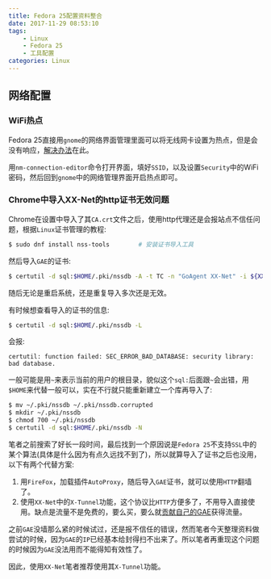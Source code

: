 ```yaml
---
title: Fedora 25配置资料整合
date: 2017-11-29 08:53:10
tags:
	- Linux
	- Fedora 25
	- 工具配置
categories: Linux
---
```


## 网络配置

### WiFi热点

Fedora 25直接用`gnome`的网络界面管理里面可以将无线网卡设置为热点，但是会没有响应，[解决办法](http://bytefreaks.net/gnulinux/fedora-25-with-gnome-3-making-a-wi-fi-hotspot)在此。

用`nm-connection-editor`命令打开界面，填好`SSID`，以及设置`Security`中的WiFi密码，然后回到`gnome`中的网络管理界面开启热点即可。

### Chrome中导入XX-Net的http证书无效问题

Chrome在设置中导入了其`CA.crt`文件之后，使用http代理还是会报站点不信任问题，根据`Linux`证书管理的教程:
``` bash
$ sudo dnf install nss-tools		# 安装证书导入工具
```
然后导入`GAE`的证书:
``` bash
$ certutil -d sql:$HOME/.pki/nssdb -A -t TC -n "GoAgent XX-Net" -i ${XX-Net的安装目录}/data/gae_proxy/CA.crt
```
随后无论是重启系统，还是重复导入多次还是无效。

有时候想查看导入的证书的信息:
``` bash
$ certutil -d sql:$HOME/.pki/nssdb -L
```
会报:
``` text
certutil: function failed: SEC_ERROR_BAD_DATABASE: security library: bad database.
```
一般可能是用`~`来表示当前的用户的根目录，貌似这个`sql:`后面跟`~`会出错，用`$HOME`来代替一般可以，实在不行就只能重新建立一个库再导入了:
``` bash
$ mv ~/.pki/nssdb ~/.pki/nssdb.corrupted
$ mkdir ~/.pki/nssdb
$ chmod 700 ~/.pki/nssdb
$ certutil -d sql:$HOME/.pki/nssdb -N
```
笔者之前搜索了好长一段时间，最后找到一个原因说是`Fedora 25`不支持`SSL`中的某个算法(具体是什么因为有点久远找不到了)，所以就算导入了证书之后也没用，以下有两个代替方案:
1. 用`FireFox`，加载插件`AutoProxy`，随后导入`GAE`证书，就可以使用`HTTP`翻墙了。
1. 使用`XX-Net`中的`X-Tunnel`功能，这个协议比`HTTP`方便多了，不用导入直接使用。缺点是流量不是免费的，要么买，要么就[贡献自己的GAE](https://github.com/XX-net/XX-Net/wiki/DonateAppid)获得流量。

之前`GAE`没墙那么紧的时候试过，还是报不信任的错误，然而笔者今天整理资料做尝试的时候，因为`GAE`的`IP`已经基本给封得扫不出来了。所以笔者再重现这个问题的时候因为`GAE`没法用而不能得知有效性了。

因此，使用`XX-Net`笔者推荐使用其`X-Tunnel`功能。